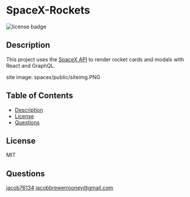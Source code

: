 # SpaceX-Rockets
![license badge](https://img.shields.io/github/license/jacob76134/spacex-rockets)
## Description
This project uses the [SpaceX API](https://github.com/r-spacex/SpaceX-API/tree/master/docs#rspacex-api-docs) to render rocket cards and modals with React and GraphQL.

site image: spacex/public/siteimg.PNG
## Table of Contents
- [Description](#description)
- [License](#license)
- [Questions](#questions)
## License
MIT
## Questions
[jacob76134](https://github.com/jacob76134)
[jacobbrewerrooney@gmail.com](mailto:jacobbrewerrooney@gmail.com)
